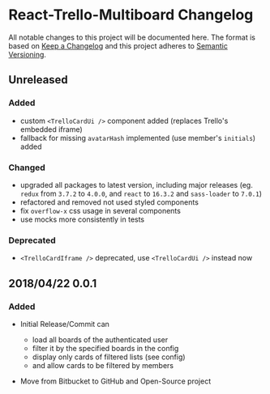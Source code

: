 # React-Trello-Multiboard Changelog

All notable changes to this project will be documented here. The format is based
on [Keep a Changelog](http://keepachangelog.com/en/1.0.0/) and this project
adheres to [Semantic Versioning](http://semver.org/spec/v2.0.0.html).

## Unreleased

### Added

* custom `<TrelloCardUi />` component added (replaces Trello's embedded iframe)
* fallback for missing `avatarHash` implemented (use member's `initials`) added

### Changed

* upgraded all packages to latest version, including major releases (eg. `redux`
  from `3.7.2` to `4.0.0`, and `react` to `16.3.2` and `sass-loader` to `7.0.1`)
* refactored and removed not used styled components
* fix `overflow-x` css usage in several components
* use mocks more consistently in tests

### Deprecated

* `<TrelloCardIframe />` deprecated, use `<TrelloCardUi />` instead now

## 2018/04/22 0.0.1

### Added

* Initial Release/Commit can

  * load all boards of the authenticated user
  * filter it by the specified boards in the config
  * display only cards of filtered lists (see config)
  * and allow cards to be filtered by members

* Move from Bitbucket to GitHub and Open-Source project
